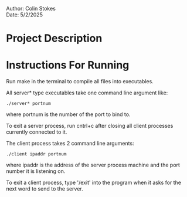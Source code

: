 Author: Colin Stokes  
Date: 5/2/2025

# Project Description


# Instructions For Running

Run make in the terminal to compile all files into executables.

All server* type executables take one command line argument like:

    ./server* portnum 

where portnum is the number of the port to bind to.

To exit a server process, run cntrl+c after closing all client processes currently connected to it.

The client process takes 2 command line arguments:

    ./client ipaddr portnum

where ipaddr is the address of the server process machine and the port number it is listening on.

To exit a client process, type '/exit' into the program when it asks for the next word to send to the server. 
